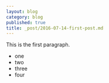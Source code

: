 ```yaml
---
layout: blog
category: blog
published: true
title: _post/2016-07-14-first-post.md
---
```

This is the first paragraph.

- one
- two
- three
- four
